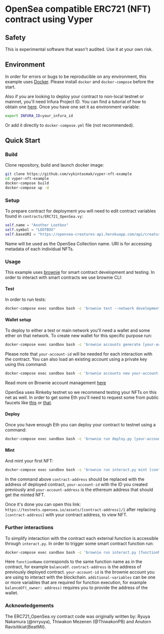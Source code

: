 # OpenSea compatible ERC721 (NFT) contract using Vyper
## Safety
This is experimental software that wasn't audited. Use it at your own risk.
## Environment
In order for errors or bugs to be reproducible on any environment, this example uses [Docker](https://docs.docker.com/get-docker/). Please install `docker` and `docker-compose` before the start.

Also if you are looking to deploy your contract to non-local testnet or mainnet, you'll need Infura Project ID. You can find a tutorial of how to obtain one [here](https://blog.infura.io/getting-started-with-infura-28e41844cc89/). Once you have one set it as environment variable:
```Bash
export INFURA_ID=your_infura_id
```
Or add it directly to `docker-compose.yml` file (not recommended).
## Quick Start
### Build
Clone repository, build and launch docker image:
```Bash
git clone https://github.com/vykintasmak/vyper-nft-example
cd vyper-nft-example
docker-compose build
docker-compose up -d
```
### Setup
To prepare contract for deployment you will need to edit contract variables found in `contracts/ERC721_OpenSea.vy`:
```python
self.name = "Another Lootbox"
self.symbol = "LOOTBOX"
self.baseURI = "https://opensea-creatures-api.herokuapp.com/api/creature/"
```
Name will be used as the OpenSea Collection name. URI is for accessing metadata of each individual NFTs.
### Usage
This example uses [brownie](https://github.com/eth-brownie/brownie) for smart contract development and testing. In order to interact with smart contracts we use brownie CLI:
#### Test
In order to run tests:
```Bash
docker-compose exec sandbox bash -c 'brownie test --network development'
```
#### Wallet setup
To deploy to either a test or main network you'll need a wallet and some ether on that network. 
To create new wallet for this specific purpose run:
```Bash
docker-compose exec sandbox bash -c 'brownie accounts generate [your-account-id]'
```
Please note that `your-account-id` will be needed for each interaction with the contract. You can also load an existing account using a private key using this command:
```Bash
docker-compose exec sandbox bash -c 'brownie accounts new your-account-id'
```
Read more on Brownie account management [here](https://eth-brownie.readthedocs.io/en/stable/account-management.html)

OpenSea uses Rinkeby testnet so we recommend testing your NFTs on this net as well. In order to get some Eth you'll need to request some from public faucets like [this](https://faucet.rinkeby.io/) or [that](https://faucet.paradigm.xyz/).
#### Deploy
Once you have enough Eth you can deploy your contract to testnet using a command:
```Bash
docker-compose exec sandbox bash -c 'brownie run deploy.py [your-account-id] --network rinkeby'
```
#### Mint
And mint your first NFT:
```Bash
docker-compose exec sandbox bash -c 'brownie run interact.py mint [contract-address] [your-account-id] [your-account-address] --network rinkeby'
```
In the command above `contract-address` should be replaced with the address of deployed contract, `your-account-id` with the ID you created previously and `your-account-address` is the ethereum address that should get the minted NFT.

Once it's done you can open this link: `https://testnets.opensea.io/assets/[contract-address]/1` after replacing `[contract-address]` with your contract address, to view NFT.
### Further interactions
To simplify interaction with the contract each external function is accessible through `interact.py`. In order to trigger some smart contract function run:
```Bash
docker-compose exec sandbox bash -c 'brownie run interact.py [functionName] [contract-address] [your-account-id] [additional-variables] --network rinkeby'
```
Here `functionName` corresponds to the same function name as in the contract, for example `balanceOf`. `contract-address` is the address of previously deployed contract. `your-account-id` is the brownie account you are using to interact with the blockchain. `additional-variables` can be one or more variables that are required for function execution, for example `balanceOf(_owner: address)` requires you to provide the address of the wallet.
### Acknowledgements
The ERC721_OpenSea.vy contract code was originally written by: Ryuya Nakamura (@nrryuya), Thiwakon Mezenen (@ThiwakonPB) and Anutorn Ravisitikiat(BeatMil).
